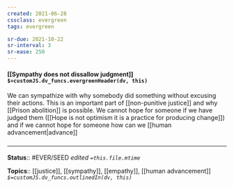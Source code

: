 ```yaml
---
created: 2021-06-28
cssclass: evergreen
tags: evergreen

sr-due: 2021-10-22
sr-interval: 3
sr-ease: 250
---
```


#### [[Sympathy does not dissallow judgment]] `$=customJS.dv_funcs.evergreenHeader(dv, this)`

We can sympathize with why somebody did something without excusing their actions. This is an important part of [[non-punitive justice]] and why [[Prison abolition]] is possible. We cannot hope for someone if we have judged them ([[Hope is not optimism it is a practice for producing change]]) and if we cannot hope for someone how can we [[human advancement|advance]]

### <hr class="footnote"/>

**Status**:: #EVER/SEED 
*edited `=this.file.mtime`*

**Topics**:: [[justice]], [[sympathy]], [[empathy]], [[human advancement]]
*`$=customJS.dv_funcs.outlinedIn(dv, this)`*


